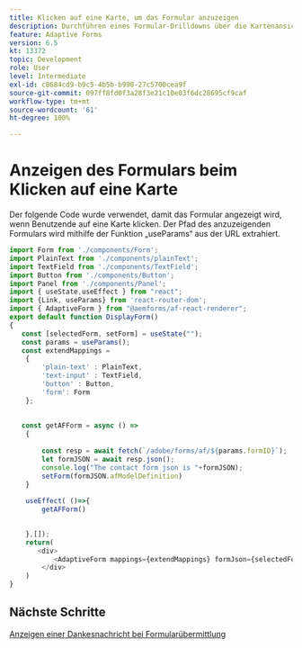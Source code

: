 ```yaml
---
title: Klicken auf eine Karte, um das Formular anzuzeigen
description: Durchführen eines Formular-Drilldowns über die Kartenansicht
feature: Adaptive Forms
version: 6.5
kt: 13372
topic: Development
role: User
level: Intermediate
exl-id: c8684cd9-b9c5-4b5b-b990-27c5700cea9f
source-git-commit: 097ff8fd0f3a28f3e21c10e03f6dc28695cf9caf
workflow-type: tm+mt
source-wordcount: '61'
ht-degree: 100%

---
```


# Anzeigen des Formulars beim Klicken auf eine Karte

Der folgende Code wurde verwendet, damit das Formular angezeigt wird, wenn Benutzende auf eine Karte klicken. Der Pfad des anzuzeigenden Formulars wird mithilfe der Funktion „useParams“ aus der URL extrahiert.

```javascript
import Form from './components/Form';
import PlainText from './components/plainText';
import TextField from './components/TextField';
import Button from './components/Button';
import Panel from './components/Panel';
import { useState,useEffect } from "react";
import {Link, useParams} from 'react-router-dom';
import { AdaptiveForm } from "@aemforms/af-react-renderer";
export default function DisplayForm()
{
   const [selectedForm, setForm] = useState("");
   const params = useParams();
   const extendMappings =
    {
        'plain-text' : PlainText,
        'text-input' : TextField,
        'button' : Button,
        'form': Form
    };
    
    
   const getAFForm = async () =>
    {
           
        const resp = await fetch(`/adobe/forms/af/${params.formID}`);
        let formJSON = await resp.json();
        console.log("The contact form json is "+formJSON);
        setForm(formJSON.afModelDefinition)
    }
    
    useEffect( ()=>{
        getAFForm()
        

    },[]);
    return(
       <div>
           <AdaptiveForm mappings={extendMappings} formJson={selectedForm}/>
        </div>
    )
}
```

## Nächste Schritte

[Anzeigen einer Dankesnachricht bei Formularübermittlung](./display-thank-you-message.md)
